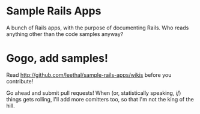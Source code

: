 # Sample Rails Apps

A bunch of Rails apps, with the purpose of documenting Rails. Who reads anything other than the code samples anyway?

# Gogo, add samples!

Read http://github.com/leethal/sample-rails-apps/wikis before you contribute!

Go ahead and submit pull requests! When (or, statistically speaking, *if*) things gets rolling, I'll add more comitters too, so that I'm not the king of the hill.